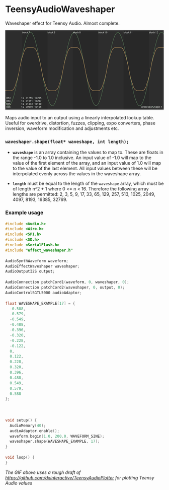 # TeensyAudioWaveshaper
Waveshaper effect for Teensy Audio. Almost complete.

![Waveshaper input vs output](https://github.com/dxinteractive/TeensyAudioWaveshaper/blob/master/docs/example2.gif)

Maps audio input to an output using a linearly interpolated lookup table. Useful for overdrive, distortion, fuzzes, clipping, expo converters, phase inversion, waveform modification and adjustments etc.

### `waveshaper.shape(float* waveshape, int length);`
- **`waveshape`** is an array containing the values to map to. These are floats in the range -1.0 to 1.0 inclusive. An input value of -1.0 will map to the value of the first element of the array, and an input value of 1.0 will map to the value of the last element. All input values between these will be interpolated evenly across the values in the waveshape array.

- **`length`** must be equal to the length of the `waveshape` array, which must be of length n^2 + 1 where 0 <= n < 16. Therefore the following array lengths are permitted: 2, 3, 5, 9, 17, 33, 65, 129, 257, 513, 1025, 2049, 4097, 8193, 16385, 32769.

### Example usage

```c++
#include <Audio.h>
#include <Wire.h>
#include <SPI.h>
#include <SD.h>
#include <SerialFlash.h>
#include "effect_waveshaper.h"

AudioSynthWaveform waveform;
AudioEffectWaveshaper waveshaper;
AudioOutputI2S output;

AudioConnection patchCord1(waveform, 0, waveshaper, 0);
AudioConnection patchCord2(waveshaper, 0, output, 0);
AudioControlSGTL5000 audioAdaptor;

float WAVESHAPE_EXAMPLE[17] = {
  -0.588,
  -0.579,
  -0.549,
  -0.488,
  -0.396,
  -0.320,
  -0.228,
  -0.122,
  0,
  0.122,
  0.228,
  0.320,
  0.396,
  0.488,
  0.549,
  0.579,
  0.588
};



void setup() {
  AudioMemory(40);
  audioAdaptor.enable();
  waveform.begin(1.0, 200.0, WAVEFORM_SINE);
  waveshaper.shape(WAVESHAPE_EXAMPLE, 17);
}

void loop() {
}
```

*The GIF above uses a rough draft of https://github.com/dxinteractive/TeensyAudioPlotter for plotting Teensy Audio values*
